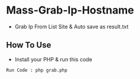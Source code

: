 # Mass-Grab-Ip-Hostname
 - Grab Ip From List Site & Auto save as result.txt
## How To Use
 - Install your PHP & run this code
```
Run Code : php grab.php
```
